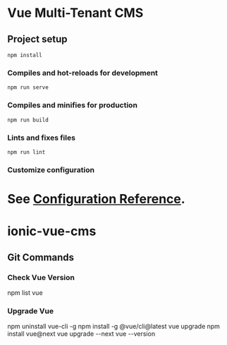 # Vue Multi-Tenant CMS

## Project setup
```
npm install
```

### Compiles and hot-reloads for development
```
npm run serve
```

### Compiles and minifies for production
```
npm run build
```

### Lints and fixes files
```
npm run lint
```

### Customize configuration
See [Configuration Reference](https://cli.vuejs.org/config/).
=======
# ionic-vue-cms

## Git Commands
### Check Vue Version
npm list vue
### Upgrade Vue 
npm uninstall vue-cli -g
npm install -g @vue/cli@latest
vue upgrade
npm install vue@next
vue upgrade --next
vue --version
